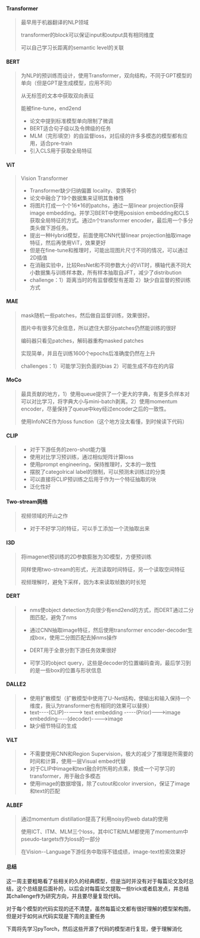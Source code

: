 #### Transformer

> 最早用于机器翻译的NLP领域
>
> transformer的block可以保证input和output具有相同维度
>
> 可以自己学习长距离的semantic level的关联

#### BERT

> 为NLP的预训练而设计，使用Transformer，双向结构，不同于GPT模型的单向（但是GPT是生成模型，应用不同）
>
> 从无标签的文本中获取双向表征
>
> 能被fine-tune，end2end
>
> - 论文中提到标准模型单向限制了微调
> - BERT适合句子级以及令牌级的任务
> - MLM（完形填空）的自监督loss，对后续的许多多模态的模型都有应用，适合pre-train
> - 引入CLS用于获取全局特征

#### ViT

> Vision Transformer
>
> - Transformer缺少归纳偏置 locality、变换等价
> - 论文中融合了19个数据集来证明其鲁棒性
> - 将图片打成一个个16*16的patchs，通过一层linear projection获得image embedding。并学习BERT中使用posision embedding和CLS获取全局特征的方式。通过n个transformer encoder，最后用一个多分类头做下游任务。
> - 提出一种Hybrid模型，前面使用CNN代替linear projection抽取image特征，然后再使用ViT，效果更好
> - 但是在fine-tune和推理时，可能出现图片尺寸不同的情况，可以通过2D插值
> - 在消融实验中，比较ResNet和不同参数大小的ViT时，横轴代表不同大小数据集与训练样本数，所有样本抽取自JFT，减少了distribution
> - challenge：1）距离当时的有监督模型有差距  2）缺少自监督的预训练方式

#### MAE

> mask随机一些patches，然后做自监督训练，效果很好。
>
> 图片中有很多冗余信息，所以遮住大部分patches仍然能训练的很好
>
> 编码器只看见patches，解码器重构masked patches
>
> 实现简单，并且在训练1600个epochs后准确度仍然在上升
>
> challenges：1）可能学习到负面的bias   2）可能生成不存在的内容

#### MoCo

> 最具贡献的地方，1）使用queue提供了一个更大的字典，有更多负样本对可以对比学习，将字典大小与mini-batch剥离。2）使用momentum encoder，尽量保持了queue中key经过encoder之后的一致性。
>
> 使用InfoNCE作为loss function（这个地方没太看懂，到时候读下代码）

#### CLIP

> - 对于下游任务的zero-shot能力强
> - 使用对比学习预训练，通过相似矩阵计算loss
> - 使用prompt engineering，保持推理时，文本的一致性
> - 摆脱了categolrical label的限制，可以预测未训练过的分类
> - 可以直接将CLIP预训练之后用于作为一个特征抽取的块
> - 泛化性好

#### Two-stream网络

> 视频领域的开山之作
>
> - 对于不好学习的特征，可以手工添加一个流抽取出来

#### I3D

> 将imagenet预训练的2D参数膨胀为3D模型，方便预训练
>
> 同样使用two-stream的形式，光流读取时间特征，另一个读取空间特征
>
> 视频理解时，避免下采样，因为本来读取帧数的时长短

#### DERT

> - nms使object detection方向很少有end2end的方式，而DERT通过二分图匹配，避免了nms
> - 通过CNN抽取image特征，然后使用transformer encoder-decoder生成box，使用二分图匹配去掉nms操作
>
> - DERT用于全景分割下游任务效果很好
> - 可学习的object query，这些是decoder的位置编码查询，最后学习到的是一些box的位置与形状信息

#### DALLE2

> - 使用扩散模型（扩散模型中使用了U-Net结构，使输出和输入保持一个维度，我认为transformer也有相同的效果可以替换）
> - text----(CLIP)-----> text embedding -----(Prior)--->image embedding----(decoder)---->image
> - 缺少细节特征的生成

#### ViLT

> - 不需要使用CNN和Region Supervision，极大的减少了推理是所需要的时间和计算，使用一层Visual embed代替
> - 对于CLIP中image和text融合时所用的点乘，换成一个可学习的transformer，用于融合多模态
> - 使用image的数据增强，除了cutout和color inversion，保证了image和text的匹配

#### ALBEF

> 通过momentum distillation提高了利用noisy的web data的使用
>
> 使用ICT、ITM、MLM三个loss，其中ICT和MLM都使用了momentum中pseudo-targets作为loss的一部分
>
> 在Vision--Language下游任务中取得不错成绩，image-text检索效果好



#### 总结

​	这一周主要粗略看了些相关的久的经典模型，但是当时并没有对于每篇论文及时总结，这个总结是后面补的，以后会对每篇论文提取一些trick或者启发点，并总结其challenge作为研究方向，并且要尽量复现代码。

​	对于每个模型的代码实现的还不清楚，虽然每篇论文都有很好理解的模型架构图，但是对于如何从代码实现是下周的主要任务

​	下周将先学习pyTorch，然后这些开源了代码的模型进行复现，便于理解消化